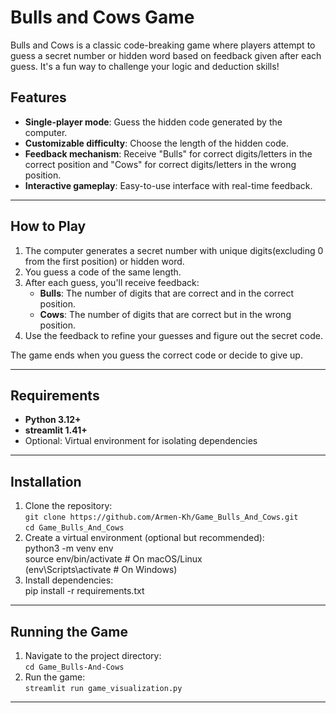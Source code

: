 
# Bulls and Cows Game

Bulls and Cows is a classic code-breaking game where players attempt to guess a secret number or hidden word based on feedback given after each guess.
It's a fun way to challenge your logic and deduction skills!

## Features
- **Single-player mode**: Guess the hidden code generated by the computer.
- **Customizable difficulty**: Choose the length of the hidden code.
- **Feedback mechanism**: Receive "Bulls" for correct digits/letters in the correct position and "Cows" for correct digits/letters in the wrong position.
- **Interactive gameplay**: Easy-to-use interface with real-time feedback.

---

## How to Play
1. The computer generates a secret number with unique digits(excluding 0 from the first position) or hidden word.
2. You guess a code of the same length.
3. After each guess, you'll receive feedback:
   - **Bulls**: The number of digits that are correct and in the correct position.
   - **Cows**: The number of digits that are correct but in the wrong position.
4. Use the feedback to refine your guesses and figure out the secret code.

The game ends when you guess the correct code or decide to give up.

---

## Requirements
- **Python 3.12+**
- **streamlit 1.41+**
- Optional: Virtual environment for isolating dependencies

---

## Installation
1.  Clone the repository:  
	`git clone https://github.com/Armen-Kh/Game_Bulls_And_Cows.git`  
	`cd Game_Bulls_And_Cows`
2.  Create a virtual environment (optional but recommended):  
	python3 -m venv env  
	source env/bin/activate   # On macOS/Linux  
	(env\Scripts\activate # On Windows)
3.  Install dependencies:  
	pip install -r requirements.txt

________________________________________

## Running the Game
1.	Navigate to the project directory:  
	`cd Game_Bulls-And-Cows`
2.	Run the game:  
	`streamlit run game_visualization.py`

________________________________________
